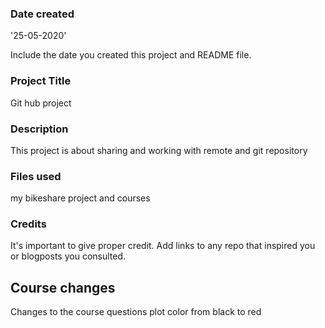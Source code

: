 ### Date created
'25-05-2020'

Include the date you created this project and README file.

### Project Title
Git hub project

### Description
This project is about sharing and working with remote and git repository

### Files used
my bikeshare project and courses

### Credits
It's important to give proper credit. Add links to any repo that inspired you or blogposts you consulted.

## Course changes
Changes to the course questions
plot color from black to red